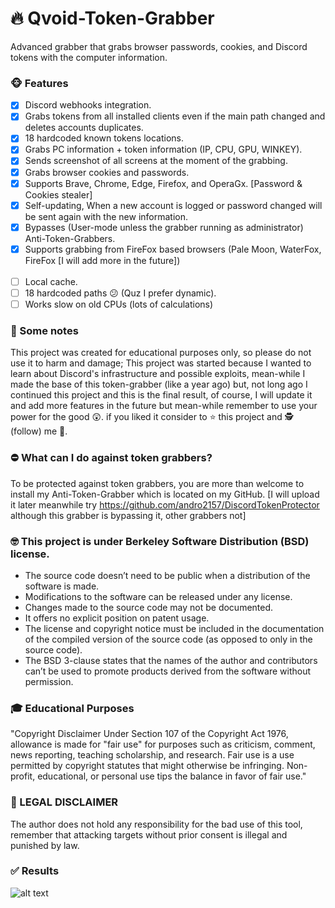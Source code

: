 # 🔥 Qvoid-Token-Grabber
 Advanced grabber that grabs browser passwords, cookies, and Discord tokens with the computer information.
### 🐵 Features
   - [x] Discord webhooks integration. 
   - [x] Grabs tokens from all installed clients even if the main path changed and deletes accounts duplicates.
   - [x] 18 hardcoded known tokens locations.
   - [x] Grabs PC information + token information (IP, CPU, GPU, WINKEY).
   - [x] Sends screenshot of all screens at the moment of the grabbing.
   - [x] Grabs browser cookies and passwords.
   - [x] Supports Brave, Chrome, Edge, Firefox, and OperaGx. [Password & Cookies stealer]
   - [x] Self-updating, When a new account is logged or password changed will be sent again with the new information.
   - [x] Bypasses (User-mode unless the grabber running as administrator) Anti-Token-Grabbers.
   - [x] Supports grabbing from FireFox based browsers (Pale Moon, WaterFox, FireFox [I will add more in the future]) <br><br>
   - [ ]  Local cache.
   - [ ]  18 hardcoded paths 😕 (Quz I prefer dynamic).
   - [ ]  Works slow on old CPUs (lots of calculations)
 
### 📣 Some notes
 This project was created for educational purposes only, so please do not use it to harm and damage;
 This project was started because I wanted to learn about Discord's infrastructure and possible exploits, mean-while I made the base of this token-grabber (like a year ago) but, not long ago I continued this project and this is the final result, of course, I will update it and add more features in the future but mean-while remember to use your power for the good 😲.
 if you liked it consider to ⭐ this project and 🕵️ (follow) me 🤔.
 
### ⛔ What can I do against token grabbers?
To be protected against token grabbers, you are more than welcome to install my Anti-Token-Grabber which is located on my GitHub. [I will upload it later meanwhile try https://github.com/andro2157/DiscordTokenProtector although this grabber is bypassing it, other grabbers not]
 
### 🤓 This project is under Berkeley Software Distribution (BSD) license.
* The source code doesn’t need to be public when a distribution of the software is made.
* Modifications to the software can be released under any license.
* Changes made to the source code may not be documented.
* It offers no explicit position on patent usage.
* The license and copyright notice must be included in the documentation of the compiled version of the source code (as opposed to only in the source code).
* The BSD 3-clause states that the names of the author and contributors can’t be used to promote products derived from the software without permission.

### 🎓 Educational Purposes
"Copyright Disclaimer Under Section 107 of the Copyright Act 1976, allowance is made for "fair use" for purposes such as criticism, comment, news reporting, teaching scholarship, and research. Fair use is a use permitted by copyright statutes that might otherwise be infringing. Non-profit, educational, or personal use tips the balance in favor of fair use."
 
### 🚨 LEGAL DISCLAIMER

The author does not hold any responsibility for the bad use of this tool, remember that attacking targets without prior consent is illegal and punished by law.

### ✅ Results
 ![alt text](https://media.discordapp.net/attachments/825091638782459912/888508945558302750/Untitled-1.png?width=348&height=676)

